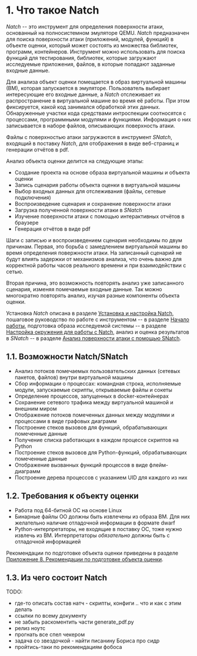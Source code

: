 <div style="page-break-before:always;">
</div>

# <a name="natch_base"></a>1. Что такое Natch

*Natch* -- это инструмент для определения поверхности атаки, основанный на полносистемном эмуляторе QEMU.
*Natch* предназначен для поиска поверхности атаки (приложений, модулей, функций) в объекте оценки,
который может состоять из множества библиотек, программ, контейнеров.
Инструмент можно использовать для поиска функций для тестирования, библиотек, которые загружают
исследуемые приложения, файлов, в которые попадают заданные входные данные.

Для анализа объект оценки помещается в образ виртуальной машины (ВМ), которая запускается в эмуляторе.
Пользователь выбирает интересующие его входные данные, а *Natch* отслеживает их распространение
в виртуальной машине во время её работы. При этом фиксируется, какой код занимался обработкой этих данных.
Обнаруженные участки кода средствами интроспекции соотносятся с процессами, программными модулями и функциями.
Информация о них записывается в наборе файлов, описывающих поверхность атаки.

Файлы с поверхностью атаки загружаются в инструмент *SNatch*, входящий в поставку *Natch*,
для отображения в виде веб-страниц и генерации отчётов в pdf.

Анализ объекта оценки делится на следующие этапы:

*  Создание проекта на основе образа виртуальной машины и объекта оценки
*  Запись сценария работы объекта оценки в виртуальной машины
*  Выбор входных данных для отслеживания (файлы, сетевые подключения)
*  Воспроизведение сценария и сохранение поверхности атаки
*  Загрузка полученной поверхности атаки в *SNatch*
*  Изучение поверхности атаки с помощью интерактивных отчётов в браузере
*  Генерация отчётов в виде pdf

Шаги с записью и воспроизведением сценария необходимы по двум причинам. Первая, это борьба с замедлением виртуальной машины
во время определения повержности атаки.
На записанный сценарий не будут влиять задержки от механизмов анализа,
что очень важно для корректной работы часов реального времени и при взаимодействии с сетью.

Вторая причина, это возможность повторять анализ уже записанного сценария, изменяя помечаемые входные данные.
Так можно многократно повторять анализ, изучая разные компоненты объекта оценки.

Установка *Natch* описана в разделе [Установка и настройка Natch](2_setup.md#setup_natch),
пошаговое руководство по работе с инструментом -- в разделе [Начало работы](3_quickstart.md#natch_stepbystep),
подготовка образа исследуемой системы -- в разделе [Настройка окружения для работы с Natch](4_setup_env.md#setup_env),
анализ и оценка результатов в *SNatch* -- в разделе [Анализ поверхности атаки с помощью SNatch](8_snatch.md#snatch).

## 1.1. Возможности Natch/SNatch

* Анализ потоков помечаемых пользовательских данных (сетевых пакетов, файлов) внутри виртуальной машины
* Сбор информации о процессах: командная строка, исполняемые модули, запускаемые скрипты, открываемые файлы и сокеты
* Определение процессов, запущенных в docker-контейнерах
* Сохранение сетевого трафика между виртуальной машиной и внешним миром
* Отображение потоков помеченных данных между модулями и процессами в виде графовых диаграмм
* Построение стеков вызовов для функций, обрабатывающих помеченные данные
* Получение списка работающих в каждом процессе скриптов на Python
* Построение стеков вызовов для Python-функций, обрабатывающих помеченные данные
* Отображение вызванных функций процессов в виде флейм-диаграмм
* Построение дерева процессов с указанием UID для каждого из них

## 1.2. Требования к объекту оценки

* Работа под 64-битной ОС на основе Linux
* Бинарные файлы ОО должны быть извлечены из образа ВМ. Для них желательно наличие отладочной информации в формате dwarf
* Python-интерпретаторы, не входящие в поставку ОС, тоже нужно извлечь из ВМ. Интерпретаторы *обязательно* должны быть с отладочной информацией

Рекомендации по подготовке объекта оценки приведены в разделе [Приложение 8. Рекомендации по подготовке объекта оценки](21_app_oo_preparation.md#app_preparation).

## 1.3. Из чего состоит Natch

TODO:

* где-то описать состав натч - скрипты, конфиги .. что и как с этим делать
* ссылки по всему документу
* не забыть раскоментить части generate_pdf.py
* релиз ноутс
* прогнать все спел чекером
* задача со звездочкой - найти писанину Бориса про сидр
* пройтись-таки по рекомендациям фобоса




